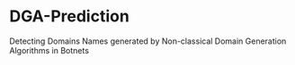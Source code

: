 # DGA-Prediction
Detecting Domains Names generated by Non-classical Domain Generation Algorithms in Botnets
